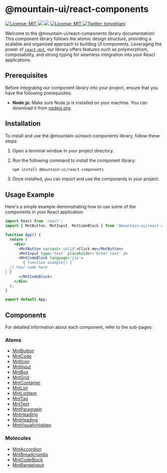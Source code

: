 # @mountain-ui/react-components

<p>
  <a href="https://www.npmjs.com/package/@mountain-ui/react-components" target="_blank">
    <img alt="License: MIT" src="https://img.shields.io/npm/v/@mountain-ui/react-components?style=for-the-badge" />
  </a>
  <img src="https://img.shields.io/badge/node-%3E%3D12.6.0-blue.svg?style=for-the-badge" />
  <img src="https://img.shields.io/badge/yarn-%3E%3D1.22.0-blue.svg?style=for-the-badge" />
  <a href="https://github.com/tonyghiani/mountain-ui/blob/master/LICENSE" target="_blank">
    <img alt="License: MIT" src="https://img.shields.io/badge/License-MIT-blue.svg?style=for-the-badge" />
  </a>
  <a href="https://twitter.com/tonyghiani" target="_blank">
    <img alt="Twitter: tonyghiani" src="https://img.shields.io/twitter/follow/tonyghiani?style=for-the-badge&logo=x" />
  </a>
</p>

Welcome to the @mountain-ui/react-components library documentation! This component library follows the atomic design structure, providing a scalable and organized approach to building UI components. Leveraging the power of [`react-mnt`](https://github.com/tonyghiani/mnt), our library offers features such as polymorphism, composability, and strong typing for seamless integration into your React applications.

## Prerequisites

Before integrating our component library into your project, ensure that you have the following prerequisites:

- **Node.js:** Make sure Node.js is installed on your machine. You can download it from [nodejs.org](https://nodejs.org/).

## Installation

To install and use the @mountain-ui/react-components library, follow these steps:

1. Open a terminal window in your project directory.

2. Run the following command to install the component library:

   ```bash
   npm install @mountain-ui/react-components
   ```

3. Once installed, you can import and use the components in your project.

## Usage Example

Here's a simple example demonstrating how to use some of the components in your React application:

```jsx
import React from 'react';
import { MntButton, MntInput, MntCodeBlock } from '@mountain-ui/react-components';

function App() {
  return (
    <div>
      <MntButton variant='solid'>Click me</MntButton>
      <MntInput type='text' placeholder='Enter text' />
      <MntCodeBlock language='jsx'>
        {`function example() {
  // Your code here
}`}
      </MntCodeBlock>
    </div>
  );
}

export default App;
```

## Components

For detailed information about each component, refer to the sub-pages:

### Atoms

- [MntButton](./src/components/atoms/Button)
- [MntCode](./src/components/atoms/Code)
- [MntIcon](./src/components/atoms/Icon)
- [MntInput](./src/components/atoms/Input)
- [MntBox](./src/components/atoms/Layout)
- [MntGrid](./src/components/atoms/Layout/Grid)
- [MntContainer](./src/components/atoms/Layout/Container)
- [MntList](./src/components/atoms/List)
- [MntListItem](./src/components/atoms/List)
- [MntTag](./src/components/atoms/Tag)
- [MntText](./src/components/atoms/Typography/Text)
- [MntParagraph](./src/components/atoms/Typography/Paragraph)
- [MntHeading](./src/components/atoms/Typography/Heading)
- [MntHeading](./src/components/atoms/Typography/Heading)
- [MntVisuallyHidden](./src/components/atoms/VisuallyHidden)

### Molecules

- [MntAccordion](./src/components/molecules/Accordion)
- [MntBreadcrumbs](./src/components/molecules/Breadcrumbs)
- [MntCodeBlock](./src/components/molecules/CodeBlock)
- [MntRangeInput](./src/components/molecules/RangeInput)
